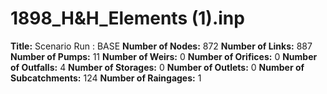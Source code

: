 # 1898_H&H_Elements (1).inp
**Title:** Scenario Run :  BASE
**Number of Nodes:** 872
**Number of Links:** 887
**Number of Pumps:** 11
**Number of Weirs:** 0
**Number of Orifices:** 0
**Number of Outfalls:** 4
**Number of Storages:** 0
**Number of Outlets:** 0
**Number of Subcatchments:** 124
**Number of Raingages:** 1
